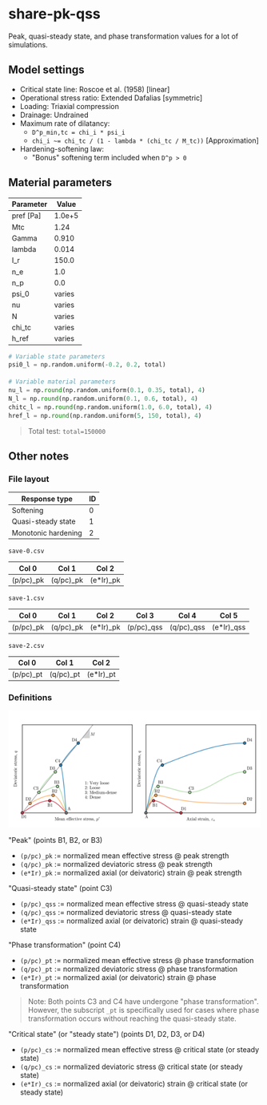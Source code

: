 # share-pk-qss
Peak, quasi-steady state, and phase transformation values for a lot of simulations. 


## Model settings

* Critical state line: Roscoe et al. (1958) [linear]
* Operational stress ratio: Extended Dafalias [symmetric]
* Loading: Triaxial compression
* Drainage: Undrained
* Maximum rate of dilatancy:
  * `D^p_min,tc = chi_i * psi_i`
  * `chi_i ~= chi_tc / (1 - lambda * (chi_tc / M_tc))` [Approximation]
* Hardening-softening law:
  * "Bonus" softening term included when `D^p > 0`


## Material parameters

| Parameter | Value  |
|-----------|--------|
| pref [Pa] | 1.0e+5 |
| Mtc       | 1.24   |
| Gamma     | 0.910  |
| lambda    | 0.014  |
| I_r       | 150.0  |
| n_e       | 1.0    |
| n_p       | 0.0    |
| psi_0     | varies |
| nu        | varies |
| N         | varies | 
| chi_tc    | varies |
| h_ref     | varies |

```python
# Variable state parameters
psi0_l = np.random.uniform(-0.2, 0.2, total)

# Variable material parameters
nu_l = np.round(np.random.uniform(0.1, 0.35, total), 4)
N_l = np.round(np.random.uniform(0.1, 0.6, total), 4)
chitc_l = np.round(np.random.uniform(1.0, 6.0, total), 4)
href_l = np.round(np.random.uniform(5, 150, total), 4)
```

> Total test: `total=150000`


## Other notes

### File layout

| Response type       | ID |
|---------------------|----|
| Softening           | 0  |
| Quasi-steady state  | 1  |
| Monotonic hardening | 2  |

`save-0.csv`

| Col 0   | Col 1   | Col 2   |
|---------|---------|---------|
|(p/pc)_pk|(q/pc)_pk|(e*Ir)_pk|

`save-1.csv`

| Col 0   | Col 1   | Col 2   | Col 3    | Col 4    | Col 5    |
|---------|---------|---------|----------|----------|----------|
|(p/pc)_pk|(q/pc)_pk|(e*Ir)_pk|(p/pc)_qss|(q/pc)_qss|(e*Ir)_qss|

`save-2.csv`

| Col 0   | Col 1   | Col 2   |
|---------|---------|---------|
|(p/pc)_pt|(q/pc)_pt|(e*Ir)_pt|


### Definitions
![Representative stress-strain relationships for very loose, loose, medium-dense, and dense sand (undrained shearing).](figures/sand-stress-paths.png)

"Peak" (points B1, B2, or B3)
* `(p/pc)_pk` := normalized mean effective stress @ peak strength
* `(q/pc)_pk` := normalized deviatoric stress @ peak strength
* `(e*Ir)_pk` := normalized axial (or deivatoric) strain @ peak strength

"Quasi-steady state" (point C3)
* `(p/pc)_qss` := normalized mean effective stress @ quasi-steady state
* `(q/pc)_qss` := normalized deviatoric stress @ quasi-steady state
* `(e*Ir)_qss` := normalized axial (or deivatoric) strain @ quasi-steady state

"Phase transformation" (point C4)
* `(p/pc)_pt` := normalized mean effective stress @ phase transformation
* `(q/pc)_pt` := normalized deviatoric stress @ phase transformation
* `(e*Ir)_pt` := normalized axial (or deivatoric) strain @ phase transformation

> Note: Both points C3 and C4 have undergone "phase transformation". However, the subscript `_pt` is specifically used for cases where phase transformation occurs without reaching the quasi-steady state.

"Critical state" (or "steady state") (points D1, D2, D3, or D4)
* `(p/pc)_cs` := normalized mean effective stress @ critical state (or steady state)
* `(q/pc)_cs` := normalized deviatoric stress @ critical state (or steady state)
* `(e*Ir)_cs` := normalized axial (or deivatoric) strain @ critical state (or steady state)
